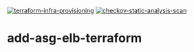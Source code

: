 [![terraform-infra-provisioning](https://github.com/kunduso/add-asg-elb-terraform/actions/workflows/terraform.yml/badge.svg?branch=main)](https://github.com/kunduso/add-asg-elb-terraform/actions/workflows/terraform.yml) [![checkov-static-analysis-scan](https://github.com/kunduso/add-asg-elb-terraform/actions/workflows/code-scan.yml/badge.svg?branch=main)](https://github.com/kunduso/add-asg-elb-terraform/actions/workflows/code-scan.yml)

# add-asg-elb-terraform